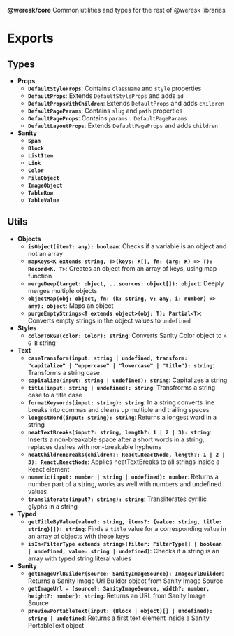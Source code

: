 **@weresk/core**
Common utilities and types for the rest of @weresk libraries

# Exports

## Types

-   **Props**
    -   **`DefaultStyleProps`**: Contains `className` and `style` properties
    -   **`DefaultProps`**: Extends `DefaultStyleProps` and adds `id`
    -   **`DefaultPropsWithChildren`**: Extends `DefaultProps` and adds `children`
    -   **`DefaultPageParams`**: Contains `slug` and `path` properties
    -   **`DefaultPageProps`**: Contains `params: DefaultPageParams`
    -   **`DefaultLayoutProps`**: Extends `DefaultPageProps` and adds `children`
-   **Sanity**
    -   **`Span`**
    -   **`Block`**
    -   **`ListItem`**
    -   **`Link`**
    -   **`Color`**
    -   **`FileObject`**
    -   **`ImageObject`**
    -   **`TableRow`**
    -   **`TableValue`**

## Utils

-   **Objects**
    -   **`isObject(item?: any): boolean`**: Checks if a variable is an object and not an array
    -   **`mapKeys<K extends string, T>(keys: K[], fn: (arg: K) => T): Record<K, T>`**: Creates an object from an array of keys, using map function
    -   **`mergeDeep(target: object, ...sources: object[]): object`**: Deeply merges multiple objects
    -   **`objectMap(obj: object, fn: (k: string, v: any, i: number) => any): object`**: Maps an object
    -   **`purgeEmptyStrings<T extends object>(obj: T): Partial<T>`**: Converts empty strings in the object values to `undefined`
-   **Styles**
    -   **`colorToRGB(color: Color): string`**: Converts Sanity Color object to `R G B` string
-   **Text**
    -   **`caseTransform(input: string | undefined, transform: "capitalize" | "uppercase" | "lowercase" | "title"): string`**: Transforms a string case
    -   **`capitalize(input: string | undefined): string`**: Capitalizes a string
    -   **`title(input: string | undefined): string`**: Transfrorms a string case to a title case
    -   **`formatKeywords(input: string): string`**: In a string converts line breaks into commas and cleans up multiple and trailing spaces
    -   **`longestWord(input: string): string`**: Returns a longest word in a string
    -   **`neatTextBreaks(input?: string, length?: 1 | 2 | 3): string`**: Inserts a non-breakable space after a short words in a string, replaces dashes with non-breakable hyphems
    -   **`neatChildrenBreaks(children?: React.ReactNode, length?: 1 | 2 | 3): React.ReactNode`**: Applies neatTextBreaks to all strings inside a React element
    -   **`numeric(input: number | string | undefined): number`**: Returns a number part of a string, works as well with numbers and undefined values
    -   **`transliterate(input?: string): string`**: Transliterates cyrillic glyphs in a string
-   **Typed**
    -   **`getTitleByValue(value?: string, items?: {value: string, title: string}[]): string`**: Finds a `title` value for a corresponding `value` in an array of objects with those keys
    -   **`isIn<FilterType extends string>(filter: FilterType[] | boolean | undefined, value: string | undefined)`**: Checks if a string is an array with typed string literal values
-   **Sanity**
    -   **`getImageUrlBuilder(source: SanityImageSource): ImageUrlBuilder`**: Returns a Sanity Image Url Builder object from Sanity Image Source
    -   **`getImageUrl = (source?: SanityImageSource, width?: number, height?: number): string`**: Returns an URL from Sanity Image Source
    -   **`previewPortableText(input: (Block | object)[] | undefined): string | undefined`**: Returns a first text element inside a Sanity PortableText object
